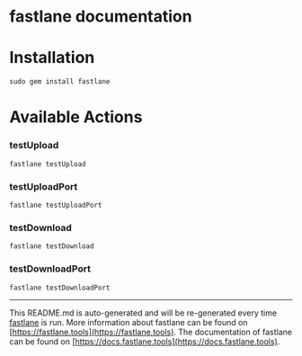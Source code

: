fastlane documentation
================
# Installation
```
sudo gem install fastlane
```
# Available Actions
### testUpload
```
fastlane testUpload
```

### testUploadPort
```
fastlane testUploadPort
```

### testDownload
```
fastlane testDownload
```

### testDownloadPort
```
fastlane testDownloadPort
```


----

This README.md is auto-generated and will be re-generated every time [fastlane](https://fastlane.tools) is run.
More information about fastlane can be found on [https://fastlane.tools](https://fastlane.tools).
The documentation of fastlane can be found on [https://docs.fastlane.tools](https://docs.fastlane.tools).
